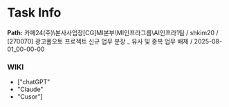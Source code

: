# Task Info

**Path:** 카페24(주)\본사사업장\[CG]MI본부\MI인프라그룹\AI인프라1팀 / shkim20 / [270070] 광고풀오토 프로젝트 신규 업무 분장 _ 유사 및 중복 업무 배제 / 2025-08-01_00-00-00

### WIKI
- ["chatGPT"
- "Claude"
- "Cusor"]

